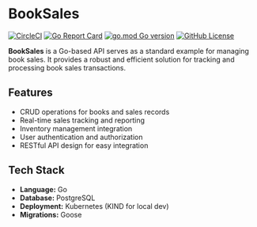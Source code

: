 # **BookSales**

[![CircleCI](https://dl.circleci.com/status-badge/img/gh/ousloob/booksales/tree/main.svg?style=svg)](https://dl.circleci.com/status-badge/redirect/gh/ousloob/booksales/tree/main)
[![Go Report Card](https://goreportcard.com/badge/github.com/ousloob/booksales)](https://goreportcard.com/report/github.com/ousloob/booksales)
[![go.mod Go version](https://img.shields.io/github/go-mod/go-version/ousloob/booksales)](https://github.com/ousloob/booksales)
[![GitHub License](https://img.shields.io/github/license/ousloob/booksales)](https://github.com/ousloob/booksales/tree/main?tab=MIT-1-ov-file)

**BookSales** is a Go-based API serves as a standard example for managing book sales. It provides a robust and efficient solution for tracking and processing book sales transactions.

## **Features**
- CRUD operations for books and sales records
- Real-time sales tracking and reporting
- Inventory management integration
- User authentication and authorization
- RESTful API design for easy integration

## **Tech Stack**
- **Language:** Go  
- **Database:** PostgreSQL  
- **Deployment:** Kubernetes (KIND for local dev)  
- **Migrations:** Goose  